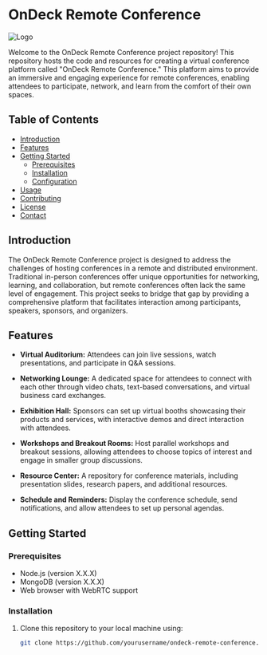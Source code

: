 # OnDeck Remote Conference

![Logo](logo.png)

Welcome to the OnDeck Remote Conference project repository! This repository hosts the code and resources for creating a virtual conference platform called "OnDeck Remote Conference." This platform aims to provide an immersive and engaging experience for remote conferences, enabling attendees to participate, network, and learn from the comfort of their own spaces.

## Table of Contents

- [Introduction](#introduction)
- [Features](#features)
- [Getting Started](#getting-started)
  - [Prerequisites](#prerequisites)
  - [Installation](#installation)
  - [Configuration](#configuration)
- [Usage](#usage)
- [Contributing](#contributing)
- [License](#license)
- [Contact](#contact)

## Introduction

The OnDeck Remote Conference project is designed to address the challenges of hosting conferences in a remote and distributed environment. Traditional in-person conferences offer unique opportunities for networking, learning, and collaboration, but remote conferences often lack the same level of engagement. This project seeks to bridge that gap by providing a comprehensive platform that facilitates interaction among participants, speakers, sponsors, and organizers.

## Features

- **Virtual Auditorium:** Attendees can join live sessions, watch presentations, and participate in Q&A sessions.

- **Networking Lounge:** A dedicated space for attendees to connect with each other through video chats, text-based conversations, and virtual business card exchanges.

- **Exhibition Hall:** Sponsors can set up virtual booths showcasing their products and services, with interactive demos and direct interaction with attendees.

- **Workshops and Breakout Rooms:** Host parallel workshops and breakout sessions, allowing attendees to choose topics of interest and engage in smaller group discussions.

- **Resource Center:** A repository for conference materials, including presentation slides, research papers, and additional resources.

- **Schedule and Reminders:** Display the conference schedule, send notifications, and allow attendees to set up personal agendas.

## Getting Started

### Prerequisites

- Node.js (version X.X.X)
- MongoDB (version X.X.X)
- Web browser with WebRTC support

### Installation

1. Clone this repository to your local machine using:
   ```bash
   git clone https://github.com/yourusername/ondeck-remote-conference.git

